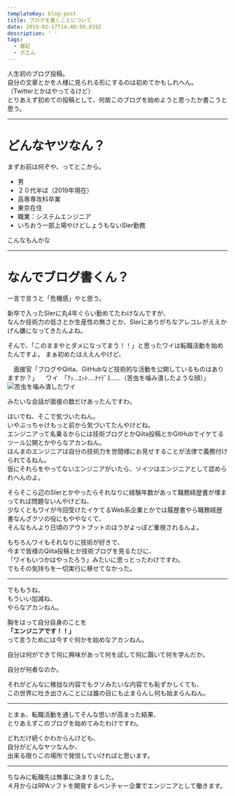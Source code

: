 ```yaml
---
templateKey: blog-post
title: ブログを書くことについて
date: 2019-02-17T14:40:59.819Z
description: ' '
tags:
  - 雑記
  - ポエム
---
```

人生初のブログ投稿。  
自分の文章とかを人様に見られる形にするのは初めてかもしれへん。  
（Twitterとかはやってるけど）  
とりあえず初めての投稿として、何故このブログを始めようと思ったか書こうと思う。  

---

# どんなヤツなん？

まずお前は何ぞや、ってとこから。  

* 男
* ２０代半ば（2019年現在）
* 高専専攻科卒業
* 東京在住
* 職業：システムエンジニア
* いちおう一部上場やけどしょうもないSIer勤務

こんなもんかな

---

# なんでブログ書くん？
一言で言うと「危機感」やと思う。

新卒で入ったSIerに丸4年ぐらい勤めてたわけなんですが、  
なんか技術力の低さとか生産性の無さとか、SIerにありがちなアレコレがええかげん嫌になってきたんよね。

そんで、「このままやとダメになってまう！！」と思ったワイは転職活動を始めたんですよ。
まぁ初めたはええんやけど、

　面接官「ブログやQiita、GitHubなど技術的な活動を公開しているものはありますか？」
　ワイ　「ｱｯ...ｴｯﾄ....ﾅｲﾃﾞｽ......（苦虫を噛み潰したような顔）」  
![苦虫を噛み潰したワイ](/img/ピピ美.jpg)

みたいな会話が面接の数だけあったんですわ。

ほいでね、そこで気づいたねん。  
いやぶっちゃけもっと前から気づいてたんやけどね。  
エンジニアって名乗るからには技術ブログとかQiita投稿とかGitHubでイケてるツール公開とかやらなアカンねん。  
ほんまのエンジニアは自分の技術力を世間様にお見せすることが法律で義務付けられてるねん。  
仮にそれらをやってないエンジニアがいたら、ソイツはエンジニアとして認められへんのよ。  

そらそこら辺のSIerとかやったらそれなりに経験年数があって職務経歴書が埋まってれば問題ないんやけどね、  
少なくともワイが今回受けたイケてるWeb系企業とかでは履歴書やら職務経歴書なんざクソの役にもややなくて、  
そんなもんより日頃のアウトプットのほうがよっぽど重視されるんよ。

もちろんワイもそれなりに技術が好きで、  
今まで皆様のQiita投稿とか技術ブログを見るたびに、  
「ワイもいつかはやったろう」みたいに思っとったわけですわ。  
でもその気持ちを一切実行に移せてなかった。

---

でももうね、  
もういい加減ね、  
やらなアカンねん。  

胸をはって自分自身のことを  
**「エンジニアです！！」**  
って言うためには今すぐ何かを始めなアカンねん。  

自分は何ができて何に興味があって何を試して何に躓いて何を学んだか。  

自分が何者なのか。  

それがどんなに稚拙な内容でもクソみたいな内容でも恥ずかしくても、  
この世界に吐き出さんことには誰の目にも止まらんし何も始まらんねん。

---

とまぁ、転職活動を通してそんな思いが高まった結果、  
とりあえずこのブログを始めてみたわけですわ。

どれだけ続くかわからんけども、  
自分がどんなヤツなんか、  
出来る限りこの場所で発信していければと思います。

---

ちなみに転職先は無事に決まりました。  
４月からはRPAソフトを開発するベンチャー企業でエンジニアとして働きます。

